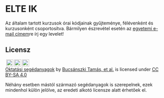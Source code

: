 # ELTE IK
Az általam tartott kurzusok órai kódjainak gyűjteménye, félévenként és kurzusonként csoportosítva.
Bármilyen észrevétel esetén az [egyetemi e-mail címem](mailto:bucsi@inf.elte.hu)re írj egy levelet!

## Licensz
<p xmlns:dct="http://purl.org/dc/terms/" xmlns:cc="http://creativecommons.org/ns#" class="license-text"><img style="height:22px!important;margin-left:3px;vertical-align:text-bottom;" src="https://mirrors.creativecommons.org/presskit/icons/cc.svg?ref=chooser-v1" /><img style="height:22px!important;margin-left:3px;vertical-align:text-bottom;" src="https://mirrors.creativecommons.org/presskit/icons/by.svg?ref=chooser-v1" /><img style="height:22px!important;margin-left:3px;vertical-align:text-bottom;" src="https://mirrors.creativecommons.org/presskit/icons/sa.svg?ref=chooser-v1" /><br><a rel="cc:attributionURL" property="dct:title" href="github.com/bucsi/elteik">Oktatási segédanyagok</a> by <a rel="cc:attributionURL dct:creator" property="cc:attributionName" href="bucsi.web.elte.hu">Bucsánszki Tamás, et al.</a> is licensed under <a rel="license" href="https://creativecommons.org/licenses/by-sa/4.0">CC BY-SA 4.0</a></p>

Néhány esetben mástól származó segédanyagok is szerepelnek, ezek mindenhol külön jelölve, az eredeti alkotó licensze alatt érhetőek el.
